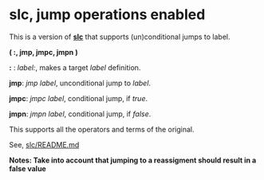 # slc, jump operations enabled

This is a version of [**slc**](https://github.com/j2e2/slc) that supports (un)conditional jumps to label.

**( :, jmp, jmpc, jmpn )**

**:** : *label:*, makes a target *label* definition.

**jmp**: *jmp label*, unconditional jump to *label*.

**jmpc**: *jmpc label*, conditional jump, if *true*.

**jmpn**: *jmpn label*, conditional jump, if *false*.

This supports all the operators and terms of the original.

See, [slc/README.md](https://github.com/j2e2/slc/blob/master/README.md)

**Notes: Take into account that jumping to a reassigment should result in a false value**


